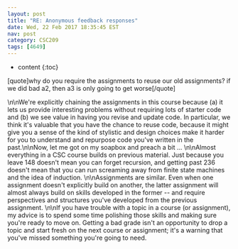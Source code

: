 ```yaml
---
layout: post
title: "RE: Anonymous feedback responses"
date: Wed, 22 Feb 2017 18:35:45 EST
nav: post
category: CSC209
tags: [4649]
---
```


* content
{:toc}

[quote]why do you require the assignments to reuse our old assignments? if we did bad a2, then a3 is only going to get worse[/quote]
<!-- more -->
<p>\n\nWe're explicitly chaining the assignments in this course because (a) it lets us provide interesting problems without requiring lots of starter code and (b) we see value in having you revise and update code. In particular, we think it's valuable that you have the chance to reuse code, because it might give you a sense of the kind of stylistic and design choices make it harder for you to understand and repurpose code you've written in the past.\n\nNow, let me got on my soapbox and preach a bit ... \n\nAlmost everything in a CSC course builds on previous material. Just because you leave 148 doesn't mean you can forget recursion, and getting past 236 doesn't mean that you can run screaming away from finite state machines and the idea of induction. \n\nAssignments are similar. Even when one assignment doesn't explicitly build on another, the latter assignment will almost always build on skills developed in the former -- and require perspectives and structures you've developed from the previous assignment. \n\nIf you have trouble with a topic in a course (or assignment), my advice is to spend some time polishing those skills and making sure you're ready to move on. Getting a bad grade isn't an opportunity to drop a topic and start fresh on the next course or assignment; it's a warning that you've missed something you're going to need.</p>
